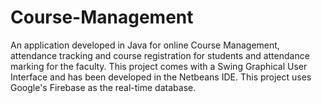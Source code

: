 # Course-Management

An application developed in Java for online Course Management, attendance tracking and course registration for students and 
attendance marking for the faculty.
This project comes with a Swing Graphical User Interface and has been developed in the Netbeans IDE.
This project uses Google's Firebase as the real-time database.
